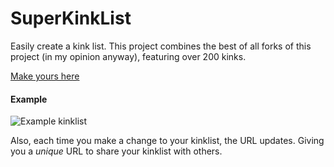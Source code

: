 # SuperKinkList
Easily create a kink list. This project combines the best of all forks of this project (in my opinion anyway), featuring over 200 kinks.

[Make yours here](https://ac-0rn.github.io/kinklist.html)

#### Example

![Example kinklist](https://i.imgur.com/fSJA5WX.png)

Also, each time you make a change to your kinklist, the URL updates. Giving you a *unique* URL to share your kinklist with others.
